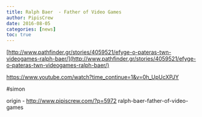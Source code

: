 ```yaml
---
title: Ralph Baer  - Father of Video Games
author: PipisCrew
date: 2016-08-05
categories: [news]
toc: true
---
```


[http://www.pathfinder.gr/stories/4059521/efyge-o-pateras-twn-videogames-ralph-baer/](http://www.pathfinder.gr/stories/4059521/efyge-o-pateras-twn-videogames-ralph-baer/)

https://www.youtube.com/watch?time_continue=1&v=0h_UpUcXPJY

#simon

origin - http://www.pipiscrew.com/?p=5972 ralph-baer-father-of-video-games
